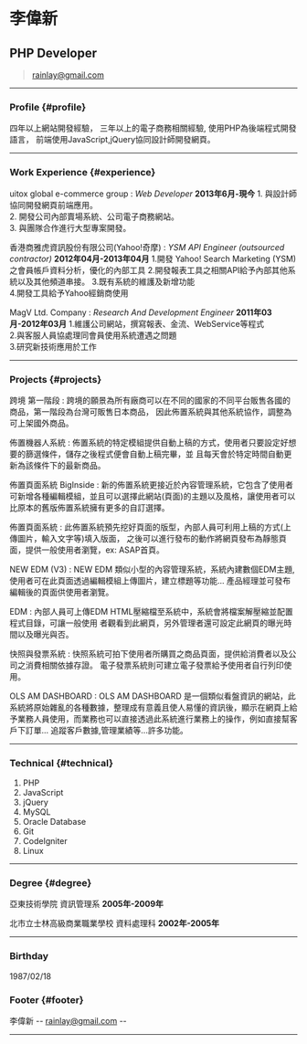 # 李偉新
## PHP Developer

> [rainlay@gmail.com](rainlay@gmail.com)  

------

### Profile {#profile}

四年以上網站開發經驗，
三年以上的電子商務相關經驗,
使用PHP為後端程式開發語言，
前端使用JavaScript,jQuery協同設計師開發網頁。

------

### Work Experience {#experience}

uitox global e-commerce group 
: *Web Developer*
    __2013年6月-現今__
    1. 與設計師協同開發網頁前端應用。  
    2. 開發公司內部賣場系統、公司電子商務網站。  
    3. 與團隊合作進行大型專案開發。

香港商雅虎資訊股份有限公司(Yahoo!奇摩)
: *YSM API Engineer (outsourced contractor)*
    __2012年04月-2013年04月__
    1.開發  Yahoo!  Search  Marketing  (YSM)  之會員帳戶資料分析，優化的內部工具
    2.開發報表工具之相關API給予內部其他系統以及其他頻道串接。
    3.既有系統的維護及新增功能  
    4.開發工具給予Yahoo經銷商使用  
  
MagV Ltd. Company
: *Research And Development Engineer*
    __2011年03月-2012年03月__
    1.維護公司網站，撰寫報表、金流、WebService等程式  
    2.與客服人員協處理同會員使用系統遭遇之問題  
    3.研究新技術應用於工作

------

### Projects {#projects}

跨境 第一階段
: 跨境的願景為所有廠商可以在不同的國家的不同平台販售各國的商品，第一階段為台灣可販售日本商品，
因此佈置系統與其他系統協作，調整為可上架國外商品。

佈置機器人系統
: 佈置系統的特定模組提供自動上稿的方式，使用者只要設定好想要的篩選條件，儲存之後程式便會自動上稿完畢，並	  且每天會於特定時間自動更新為該條件下的最新商品。

佈置頁面系統 BigInside
: 新的佈置系統更接近於內容管理系統，它包含了使用者可新增各種編輯模組，並且可以選擇此網站(頁面)的主題以及風格，讓使用者可以比原本的舊版佈置系統擁有更多的自訂選擇。

佈置頁面系統
: 此佈置系統預先挖好頁面的版型，內部人員可利用上稿的方式(上傳圖片，輸入文字等)填入版面，
之後可以進行發布的動作將網頁發布為靜態頁面，提供一般使用者瀏覽，ex: ASAP首頁。

NEW EDM (V3)
: NEW EDM 類似小型的內容管理系統，系統內建數個EDM主題, 使用者可在此頁面透過編輯模組上傳圖片，建立標題等功能...
產品經理並可發布編輯後的頁面供使用者瀏覽。

EDM
: 內部人員可上傳EDM HTML壓縮檔至系統中，系統會將檔案解壓縮並配置程式目錄，可讓一般使用
者觀看到此網頁，另外管理者還可設定此網頁的曝光時間以及曝光與否。

快照與發票系統
: 快照系統可拍下使用者所購買之商品頁面，提供給消費者以及公司之消費相關依據存證。
  電子發票系統則可建立電子發票給予使用者自行列印使用。

OLS AM DASHBOARD
: OLS AM DASHBOARD 是一個類似看盤資訊的網站，此系統將原始雜亂的各種數據，整理成有意義且使人易懂的資訊後，顯示在網頁上給予業務人員使用，而業務也可以直接透過此系統進行業務上的操作，例如直接幫客戶下訂單... 追蹤客戶數據,管理業績等...許多功能。

------

### Technical {#technical}

1. PHP
1. JavaScript
1. jQuery
1. MySQL
1. Oracle Database
1. Git
1. CodeIgniter
1. Linux

------

### Degree {#degree}

亞東技術學院 資訊管理系
	__2005年-2009年__

北市立士林高級商業職業學校 資料處理科
	__2002年-2005年__

------

### Birthday

1987/02/18 

### Footer {#footer}

李偉新 -- [rainlay@gmail.com](rainlay@gmail.com) -- 

------
